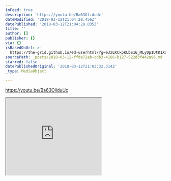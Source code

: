 ```yaml
---
inFeed: true
description: 'https://youtu.be/Ba63OliduUc'
dateModified: '2018-03-12T21:04:28.456Z'
datePublished: '2018-03-12T21:04:29.035Z'
title: ''
author: []
publisher: {}
via: {}
isBasedOnUrl: >-
  https://the-grid.github.io/ed-userhtml/?g=eJzLKCkpKLbS16_MLy0p1UtK1XdKNDP2z8lMKQ1NBgCTfQn3
sourcePath: _posts/2018-03-12-ffda72ab-cdb3-4166-b127-522d3f442a96.md
starred: false
datePublishedOriginal: '2018-03-12T21:03:32.314Z'
_type: MediaObject

---
```

https://youtu.be/Ba63OliduUc

<iframe src="https://the-grid.github.io/ed-userhtml/?g=eJwDAAAAAAE" height="244" style=""></iframe>